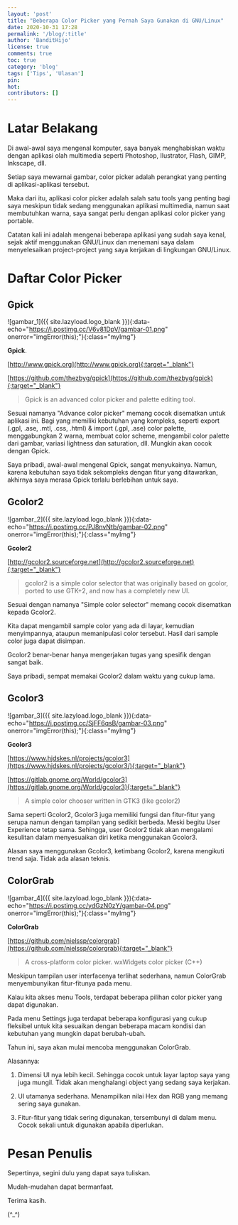 ```yaml
---
layout: 'post'
title: "Beberapa Color Picker yang Pernah Saya Gunakan di GNU/Linux"
date: 2020-10-31 17:28
permalink: '/blog/:title'
author: 'BanditHijo'
license: true
comments: true
toc: true
category: 'blog'
tags: ['Tips', 'Ulasan']
pin:
hot:
contributors: []
---
```


# Latar Belakang

Di awal-awal saya mengenal komputer, saya banyak menghabiskan waktu dengan aplikasi olah multimedia seperti Photoshop, Ilustrator, Flash, GIMP, Inkscape, dll.

Setiap saya mewarnai gambar, color picker adalah perangkat yang penting di aplikasi-aplikasi tersebut.

Maka dari itu, aplikasi color picker adalah salah satu tools yang penting bagi saya meskipun tidak sedang menggunakan aplikasi multimedia, namun saat membutuhkan warna, saya sangat perlu dengan aplikasi color picker yang portable.

Catatan kali ini adalah mengenai beberapa aplikasi yang sudah saya kenal, sejak aktif menggunakan GNU/Linux dan menemani saya dalam menyelesaikan project-project yang saya kerjakan di lingkungan GNU/Linux.

# Daftar Color Picker

## Gpick

![gambar_1]({{ site.lazyload.logo_blank }}){:data-echo="https://i.postimg.cc/V6v81DpV/gambar-01.png" onerror="imgError(this);"}{:class="myImg"}

**Gpick**.

[http://www.gpick.org](http://www.gpick.org){:target="_blank"}

[https://github.com/thezbyg/gpick](https://github.com/thezbyg/gpick){:target="_blank"}

> Gpick is an advanced color picker and palette editing tool.

Sesuai namanya "Advance color picker" memang cocok disematkan untuk aplikasi ini. Bagi yang memiliki kebutuhan yang kompleks, seperti export (.gpl, .ase, .mtl, .css, .html) & import (.gpl, .ase) color palette, menggabungkan 2 warna, membuat color scheme, mengambil color palette dari gambar, variasi lightness dan saturation, dll. Mungkin akan cocok dengan Gpick.

Saya pribadi, awal-awal mengenal Gpick, sangat menyukainya. Namun, karena kebutuhan saya tidak sekompleks dengan fitur yang ditawarkan, akhirnya saya merasa Gpick terlalu berlebihan untuk saya.


## Gcolor2

![gambar_2]({{ site.lazyload.logo_blank }}){:data-echo="https://i.postimg.cc/PJ8nvNtb/gambar-02.png" onerror="imgError(this);"}{:class="myImg"}

**Gcolor2**

[http://gcolor2.sourceforge.net](http://gcolor2.sourceforge.net){:target="_blank"}

> gcolor2 is a simple color selector that was originally based on gcolor, ported to use GTK+2, and now has a completely new UI.

Sesuai dengan namanya "Simple color selector" memang cocok disematkan kepada Gcolor2.

Kita dapat mengambil sample color yang ada di layar, kemudian menyimpannya, ataupun memanipulasi color tersebut. Hasil dari sample color juga dapat disimpan.

Gcolor2 benar-benar hanya mengerjakan tugas yang spesifik dengan sangat baik.

Saya pribadi, sempat memakai Gcolor2 dalam waktu yang cukup lama.


## Gcolor3

![gambar_3]({{ site.lazyload.logo_blank }}){:data-echo="https://i.postimg.cc/SjFF6qsB/gambar-03.png" onerror="imgError(this);"}{:class="myImg"}

**Gcolor3**

[https://www.hjdskes.nl/projects/gcolor3](https://www.hjdskes.nl/projects/gcolor3/){:target="_blank"}

[https://gitlab.gnome.org/World/gcolor3](https://gitlab.gnome.org/World/gcolor3){:target="_blank"}

> A simple color chooser written in GTK3 (like gcolor2)

Sama seperti Gcolor2, Gcolor3 juga memiliki fungsi dan fitur-fitur yang serupa namun dengan tampilan yang sedikit berbeda. Meski begitu User Experience tetap sama. Sehingga, user Gcolor2 tidak akan mengalami kesulitan dalam menyesuaikan diri ketika menggunakan Gcolor3.

Alasan saya menggunakan Gcolor3, ketimbang Gcolor2, karena mengikuti trend saja. Tidak ada alasan teknis.


## ColorGrab

![gambar_4]({{ site.lazyload.logo_blank }}){:data-echo="https://i.postimg.cc/ydGzN0zY/gambar-04.png" onerror="imgError(this);"}{:class="myImg"}

**ColorGrab**

[https://github.com/nielssp/colorgrab](https://github.com/nielssp/colorgrab){:target="_blank"}

> A cross-platform color picker. wxWidgets color picker (C++)

Meskipun tampilan user interfacenya terlihat sederhana, namun ColorGrab menyembunyikan fitur-fitunya pada menu.

Kalau kita akses menu Tools, terdapat beberapa pilihan color picker yang dapat digunakan.

Pada menu Settings juga terdapat beberapa konfigurasi yang cukup fleksibel untuk kita sesuaikan dengan beberapa macam kondisi dan kebutuhan yang mungkin dapat berubah-ubah.

Tahun ini, saya akan mulai mencoba menggunakan ColorGrab.

Alasannya:

1. Dimensi UI nya lebih kecil. Sehingga cocok untuk layar laptop saya yang juga mungil. Tidak akan menghalangi object yang sedang saya kerjakan.

2. UI utamanya sederhana. Menampilkan nilai Hex dan RGB yang memang sering saya gunakan.

3. Fitur-fitur yang tidak sering digunakan, tersembunyi di dalam menu. Cocok sekali untuk digunakan apabila diperlukan.




# Pesan Penulis

Sepertinya, segini dulu yang dapat saya tuliskan.

Mudah-mudahan dapat bermanfaat.

Terima kasih.

(^_^)
